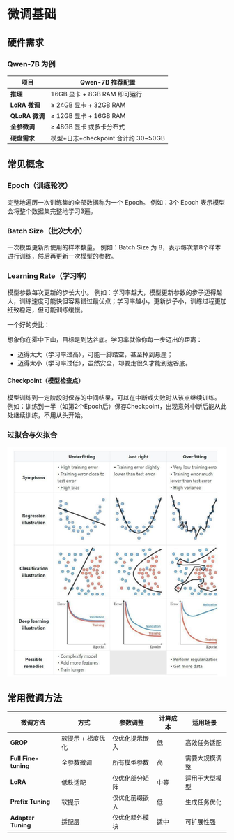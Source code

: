 # 微调基础

## 硬件需求

### Qwen-7B 为例

| 项目           | Qwen-7B 推荐配置                    |
| -------------- | ----------------------------------- |
| **推理**       | 16GB 显卡 + 8GB RAM 即可运行        |
| **LoRA 微调**  | ≥ 24GB 显卡 + 32GB RAM              |
| **QLoRA 微调** | ≥ 12GB 显卡 + 16GB RAM              |
| **全参微调**   | ≥ 48GB 显卡 或多卡分布式            |
| **硬盘需求**   | 模型+日志+checkpoint 合计约 30~50GB |



## 常见概念

### Epoch（训练轮次）

完整地遍历一次训练集的全部数据称为一个 Epoch。 例如：3个 Epoch 表示模型会将整个数据集完整地学习3遍。



### Batch Size（批次大小）

一次模型更新所使用的样本数量。 例如：Batch Size 为 8，表示每次拿8个样本进行训练，然后再更新一次模型的参数。



### Learning Rate（学习率）

模型参数每次更新的步长大小。
例如：学习率越大，模型更新参数的步子迈得越大，训练速度可能快但容易错过最优点；学习率越小，更新步子小，训练过程更加细致稳定，但可能训练缓慢。

一个好的类比：

想象你在雾中下山，目标是到达谷底。学习率就像你每一步迈出的距离：

- 迈得太大（学习率过高），可能一脚踏空，甚至掉到悬崖；
- 迈得太小（学习率过低），虽然安全，却要走很久才能到达谷底。



#### Checkpoint（模型检查点）

模型训练到一定阶段时保存的中间结果，可以在中断或失败时从该点继续训练。 例如：训练到一半（如第2个Epoch后）保存Checkpoint，出现意外中断后能从此处继续训练，不用从头开始。



### 过拟合与欠拟合

![under-over](images2/under-over.jpeg)



## 常用微调方法

| **微调方法**         | **方式**          | **参数调整**   | **计算成本** | **适用场景**   |
| -------------------- | ----------------- | -------------- | ------------ | -------------- |
| **GROP**             | 软提示 + 梯度优化 | 仅优化提示嵌入 | 低           | 高效任务适配   |
| **Full Fine-tuning** | 全参数微调        | 所有模型参数   | 高           | 需要大规模调整 |
| **LoRA**             | 低秩适配          | 仅优化部分矩阵 | 中等         | 适用于大型模型 |
| **Prefix Tuning**    | 软提示            | 仅优化前缀嵌入 | 低           | 生成任务优化   |
| **Adapter Tuning**   | 适配层            | 仅优化额外模块 | 适中         | 可扩展性强     |
